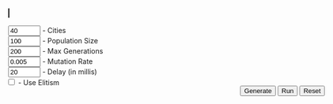<script src="https://rawgit.com/pedrohfsd/TSP/gh-pages/_includes/canvas.js"></script>
<script src="https://rawgit.com/pedrohfsd/TSP/develop/genetic_algorithm.js"></script>

<div style="width:640px; margin:auto">
<canvas id="canvas" width="640px" height="490" style="border:1px solid #000000;"></canvas>
<br/><br/><input id='cityCountId' value='40' size="5"/> - Cities
<br/><input id='populationId' value='100' size="5"/> - Population Size
<br/><input id='generationsId' value='200' size="5"/> - Max Generations
<br/><input id='mutationRateId' value='0.005' size="5"/> - Mutation Rate
<br/><input id='delayId' value='20' size="5"/> - Delay (in millis)
<br/><input type="checkbox" id="elitismId" style="margin-left: 0px"/> - Use Elitism
<div style="float:right">
<br/><button onclick="generate(props);">Generate</button>
<button onclick="run(props, props.vertices, document.getElementById('populationId').value, document.getElementById('generationsId').value, document.getElementById('mutationRateId').value, document.getElementById('elitismId').checked, document.getElementById('delayId').value);">Run</button>
<button onclick="resetCanvas(props, props.vertices);">Reset</button>
</div></div>
<script>
var props = {canvas:null, context:null
            , width:640
            , height:490
            , margin:30
            , fontSize:14
            , verticeCount:function(){return document.getElementById('cityCountId').value}
            , vertices:[]
            , background:'#5F636C'
            };
props.canvas = document.getElementById('canvas');
props.context = props.canvas.getContext('2d');
props.context.font = (props.fontSize+2)+'px Arial';
props.context.fillStyle = props.background;
props.context.fillRect(0, 0, props.width, props.height);
props.context.fillStyle = 'white';
props.context.fillText('\'Input\' the number of cities to \'Generate\' the graph and \'Run\'', props.width/2-220, props.height/2);
props.context.font = props.fontSize+'px Arial';

function state_changed(props, event){resetCanvas(props, event.vertices);}
function log(props, text){setText(props, text);}
</script>
